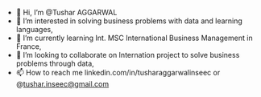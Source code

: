 - 👋 Hi, I’m @Tushar AGGARWAL
- 👀 I’m interested in solving business problems with data and learning languages,
- 🌱 I’m currently learning Int. MSC International Business Management in France,
- 💞️ I’m looking to collaborate on Internation project to solve business problems through data,
- 📫 How to reach me linkedin.com/in/tusharaggarwalinseec or @tushar.inseec@gmail.com

<!---
tushar2704/tushar2704 is a ✨ special ✨ repository because its `README.md` (this file) appears on your GitHub profile.
You can click the Preview link to take a look at your changes.
--->
